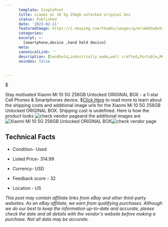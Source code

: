 ```yaml
---
      template: SinglePost
      title: xiaomi mi 10 5g 256gb unlocked original box
      status: Published
      date: '2023-02-11'
      featuredImage: https://i.ebayimg.com/thumbs/images/g/mrsAAOSwDuVi9VyQ/s-l225.jpg
      categories: 
      excerpt: >-
        [smartphone,device ,hand held device]
      meta:
      canonicalLink: ''
      description: [handheld,industrially made,well crafted,Portable,Mobile,Compact,Convenient,Lightweight,Maneuverable,Man-portable,Miniature,Carriable,Hand-held,Light,Holdable,Transportable,Mobile device,Pocket-sized,On-the-go,Wireless,Cordless,Compact size,Convenient size, smartphone,device ,hand held device]
      noindex: false
      
        
---
```

$

Stay motivated Xiaomi Mi 10 5G 256GB Unlocked ORIGINAL BOX - a 1-star Cell Phones & Smartphones device.
$[Click Here](https://www.ebay.com/itm/165758674425?hash=item2697fca5f9%3Ag%3AmrsAAOSwDuVi9VyQ&mkevt=1&mkcid=1&mkrid=711-53200-19255-0&campid=%253CePNCampaignId%253E&customid=%253CreferenceId%253E&toolid=10049) to read more to learn about the shipping costs and additional image urls for the Xiaomi Mi 10 5G 256GB Unlocked ORIGINAL BOX. Shipping cost is undefined. Here is how the product looks ![check vendor page](https://i.ebayimg.com/thumbs/images/g/mrsAAOSwDuVi9VyQ/s-l225.jpg)and the additional images are![Xiaomi Mi 10 5G 256GB Unlocked ORIGINAL BOX](https://i.ebayimg.com/images/g/mrsAAOSwDuVi9VyQ/s-l1600.jpg)![check vendor page](https://origin-galleryplus.ebayimg.com/ws/web/165758674425_2_0_1/225x225.jpg,https://origin-galleryplus.ebayimg.com/ws/web/165758674425_3_0_1/225x225.jpg,https://origin-galleryplus.ebayimg.com/ws/web/165758674425_4_0_1/225x225.jpg,https://origin-galleryplus.ebayimg.com/ws/web/165758674425_5_0_1/225x225.jpg,https://origin-galleryplus.ebayimg.com/ws/web/165758674425_6_0_1/225x225.jpg,https://origin-galleryplus.ebayimg.com/ws/web/165758674425_7_0_1/225x225.jpg,https://origin-galleryplus.ebayimg.com/ws/web/165758674425_8_0_1/225x225.jpg)



 ## Technical Facts 



     
      

 - Condition- Used 


      

 - Listed Price- 314.99 


      

 - Currency- USD 


      

 - Feedback score - 32 


      

 - Location - US 


      
      

 *_This post may contain affiliate links from eBay and other third-party websites. As an eBay affiliate, we earn from qualifying purchases. Although we do our best to keep the information up-to-date and accurate, please check the date and all details with the vendor's website before making a purchase. Not all data may be accurate._*






